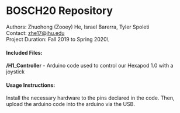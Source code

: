 # BOSCH20 Repository
Authors: Zhuohong (Zooey) He, Israel Barerra, Tyler Spoleti\
Contact: zhe17@jhu.edu\
Project Duration: Fall 2019 to Spring 2020\

#### Included Files:
**/H1_Controller** - Arduino code used to control our Hexapod 1.0 with a joystick

#### Usage Instructions:
Install the necessary hardware to the pins declared in the code. Then, upload
the arduino code into the arduino via the USB.
